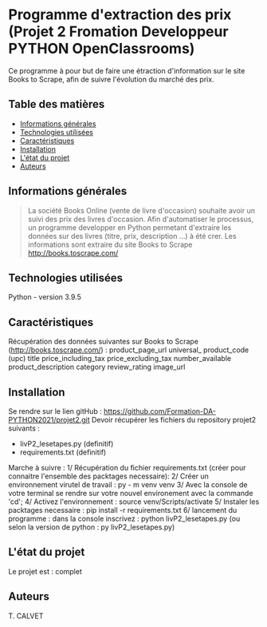 # Programme d'extraction des prix (Projet 2 Fromation Developpeur PYTHON OpenClassrooms)
Ce programme à pour but de faire une étraction d'information sur le site Books to Scrape, afin de suivre l'évolution du marché des prix.


## Table des matières
* [Informations générales](#informations-générales)
* [Technologies utilisées](#technologies-used)
* [Caractéristiques](#caractéristiques)
* [Installation](#installation)
* [L'état du projet](#L-état-du-projet)
* [Auteurs](Auteurs)



## Informations générales
> La société Books Online (vente de livre d'occasion) souhaite avoir un suivi des prix des livres d'occasion.
> Afin d'automatiser le processus, un programme developper en Python permetant d'extraire les données sur des livres (titre, prix, description ...) à été crer.
> Les informations sont extraire du site  Books to Scrape http://books.toscrape.com/


## Technologies utilisées
Python - version 3.9.5


## Caractéristiques

Récupération des données suivantes sur Books to Scrape (http://books.toscrape.com/) :
product_page_url
universal_ product_code (upc)
title
price_including_tax
price_excluding_tax
number_available
product_description
category
review_rating
image_url


## Installation
Se rendre sur le lien gitHub : https://github.com/Formation-DA-PYTHON2021/projet2.git
Devoir récupérer les fichiers du repository projet2 suivants : 
- livP2_lesetapes.py (definitif)
- requirements.txt (definitif)

Marche à suivre : 
1/ Récupération du fichier requirements.txt (créer pour connaitre l'ensemble des packtages necessaire):
2/ Créer un environnement virutel de travail : py - m venv venv
3/ Avec la console de votre terminal se rendre sur votre nouvel environement avec la commande 'cd';
4/ Activez l'environnement : source venv/Scripts/activate
5/ Instaler les packtages necessaire : pip install -r requirements.txt
6/ lancement du programme : dans la console inscrivez : python livP2_lesetapes.py (ou selon la version de python : py livP2_lesetapes.py)


## L'état du projet
Le projet est : complet


## Auteurs
T. CALVET

